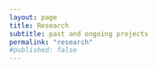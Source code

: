 ```yaml
---
layout: page
title: Research
subtitle: past and ongoing projects
permalink: "research"
#published: false
---
```

